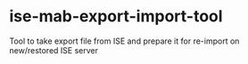 # ise-mab-export-import-tool
Tool to take export file from ISE and prepare it for re-import on new/restored ISE server
